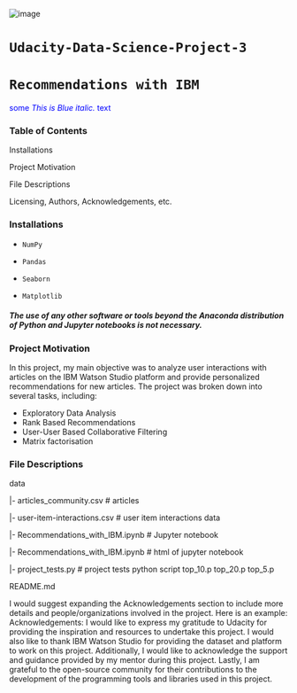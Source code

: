 ![image](https://github.com/DatMai/Udacity-Data-Science-Project-3/assets/74104677/c6b118a0-fe91-4a1e-9f5e-6ca17bd2572c)

# `Udacity-Data-Science-Project-3`
# `Recommendations with IBM`

<span style="color:blue">some *This is Blue italic.* text</span>

### Table of Contents
Installations

Project Motivation

File Descriptions

Licensing, Authors, Acknowledgements, etc.

### Installations

- `NumPy`

- `Pandas`

- `Seaborn`

- `Matplotlib`

##### The use of any other software or tools beyond the Anaconda distribution of Python and Jupyter notebooks is not necessary.

### Project Motivation
In this project, my main objective was to analyze user interactions with articles on the IBM Watson Studio platform and provide personalized recommendations for new articles. The project was broken down into several tasks, including:

- Exploratory Data Analysis
- Rank Based Recommendations
- User-User Based Collaborative Filtering
- Matrix factorisation

### File Descriptions
data

|- articles_community.csv # articles

|- user-item-interactions.csv # user item interactions data

|- Recommendations_with_IBM.ipynb # Jupyter notebook

|- Recommendations_with_IBM.ipynb # html of jupyter notebook

|- project_tests.py # project tests python script top_10.p top_20.p top_5.p

README.md

I would suggest expanding the Acknowledgements section to include more details and people/organizations involved in the project. Here is an example:
Acknowledgements:
I would like to express my gratitude to Udacity for providing the inspiration and resources to undertake this project.
I would also like to thank IBM Watson Studio for providing the dataset and platform to work on this project.
Additionally, I would like to acknowledge the support and guidance provided by my mentor during this project.
Lastly, I am grateful to the open-source community for their contributions to the development of the programming tools and libraries used in this project.
